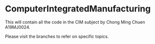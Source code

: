# ComputerIntegratedManufacturing

This will contain all the code in the CIM subject by Chong Ming Chuen A19MJ0024.

Please visit the branches to refer on specific topics.

